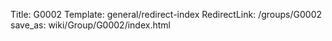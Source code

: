 Title: G0002
Template: general/redirect-index
RedirectLink: /groups/G0002
save_as: wiki/Group/G0002/index.html